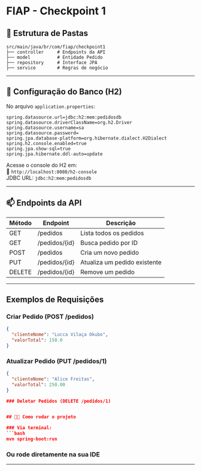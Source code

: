 #  FIAP - Checkpoint 1



## 📁 Estrutura de Pastas

```
src/main/java/br/com/fiap/checkpoint1
├── controller     # Endpoints da API
├── model          # Entidade Pedido
├── repository     # Interface JPA
├── service        # Regras de negócio
```

---

## 🔧 Configuração do Banco (H2)

No arquivo `application.properties`:

```properties
spring.datasource.url=jdbc:h2:mem:pedidosdb
spring.datasource.driverClassName=org.h2.Driver
spring.datasource.username=sa
spring.datasource.password=
spring.jpa.database-platform=org.hibernate.dialect.H2Dialect
spring.h2.console.enabled=true
spring.jpa.show-sql=true
spring.jpa.hibernate.ddl-auto=update
```

Acesse o console do H2 em:  
📍 `http://localhost:8080/h2-console`  
JDBC URL: `jdbc:h2:mem:pedidosdb`

---

## 📫 Endpoints da API

| Método | Endpoint            | Descrição                    |
|--------|---------------------|------------------------------|
| GET    | /pedidos            | Lista todos os pedidos       |
| GET    | /pedidos/{id}       | Busca pedido por ID          |
| POST   | /pedidos            | Cria um novo pedido          |
| PUT    | /pedidos/{id}       | Atualiza um pedido existente |
| DELETE | /pedidos/{id}       | Remove um pedido             |

---

##  Exemplos de Requisições 



### Criar Pedido (POST /pedidos)

```Json
{
  "clienteNome": "Lucca Vilaça Okubo",
  "valorTotal": 150.0
}
```


### Atualizar Pedido (PUT /pedidos/1)
```json
{
  "clienteNome": "Alice Freitas",
  "valorTotal": 250.00
}

### Deletar Pedidos (DELETE /pedidos/1)


## 🧑‍💻 Como rodar o projeto

### Via terminal:
```bash
mvn spring-boot:run
```
### Ou rode diretamente na sua IDE 

---
